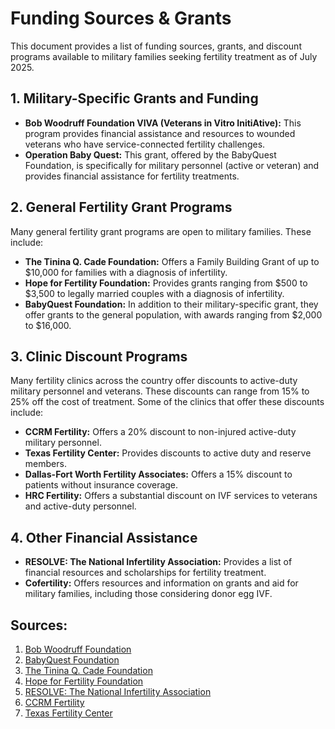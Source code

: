 # Funding Sources & Grants

This document provides a list of funding sources, grants, and discount programs available to military families seeking fertility treatment as of July 2025.

## 1. Military-Specific Grants and Funding

- **Bob Woodruff Foundation VIVA (Veterans in Vitro InitiAtive):** This program provides financial assistance and resources to wounded veterans who have service-connected fertility challenges.
- **Operation Baby Quest:** This grant, offered by the BabyQuest Foundation, is specifically for military personnel (active or veteran) and provides financial assistance for fertility treatments.

## 2. General Fertility Grant Programs

Many general fertility grant programs are open to military families. These include:

- **The Tinina Q. Cade Foundation:** Offers a Family Building Grant of up to $10,000 for families with a diagnosis of infertility.
- **Hope for Fertility Foundation:** Provides grants ranging from $500 to $3,500 to legally married couples with a diagnosis of infertility.
- **BabyQuest Foundation:** In addition to their military-specific grant, they offer grants to the general population, with awards ranging from $2,000 to $16,000.

## 3. Clinic Discount Programs

Many fertility clinics across the country offer discounts to active-duty military personnel and veterans. These discounts can range from 15% to 25% off the cost of treatment. Some of the clinics that offer these discounts include:

- **CCRM Fertility:** Offers a 20% discount to non-injured active-duty military personnel.
- **Texas Fertility Center:** Provides discounts to active duty and reserve members.
- **Dallas-Fort Worth Fertility Associates:** Offers a 15% discount to patients without insurance coverage.
- **HRC Fertility:** Offers a substantial discount on IVF services to veterans and active-duty personnel.

## 4. Other Financial Assistance

- **RESOLVE: The National Infertility Association:** Provides a list of financial resources and scholarships for fertility treatment.
- **Cofertility:** Offers resources and information on grants and aid for military families, including those considering donor egg IVF.

## Sources:
1. [Bob Woodruff Foundation](https://bobwoodrufffoundation.org/)
2. [BabyQuest Foundation](https://babyquestfoundation.org/)
3. [The Tinina Q. Cade Foundation](https://cadefoundation.org/)
4. [Hope for Fertility Foundation](https://www.hopeforfertility.org/)
5. [RESOLVE: The National Infertility Association](https://resolve.org/)
6. [CCRM Fertility](https://www.ccrmivf.com/)
7. [Texas Fertility Center](https://txfertility.com/)
